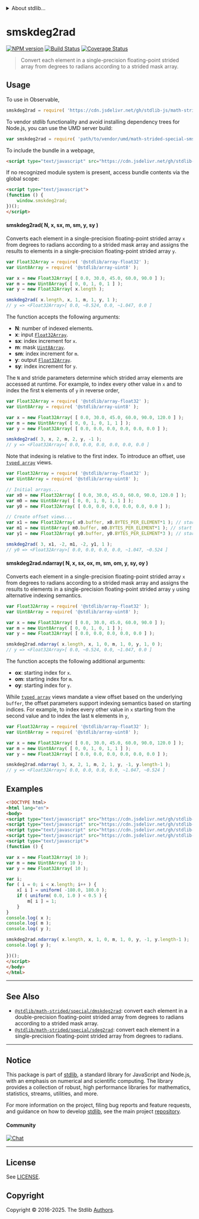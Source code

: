 <!--

@license Apache-2.0

Copyright (c) 2021 The Stdlib Authors.

Licensed under the Apache License, Version 2.0 (the "License");
you may not use this file except in compliance with the License.
You may obtain a copy of the License at

   http://www.apache.org/licenses/LICENSE-2.0

Unless required by applicable law or agreed to in writing, software
distributed under the License is distributed on an "AS IS" BASIS,
WITHOUT WARRANTIES OR CONDITIONS OF ANY KIND, either express or implied.
See the License for the specific language governing permissions and
limitations under the License.

-->


<details>
  <summary>
    About stdlib...
  </summary>
  <p>We believe in a future in which the web is a preferred environment for numerical computation. To help realize this future, we've built stdlib. stdlib is a standard library, with an emphasis on numerical and scientific computation, written in JavaScript (and C) for execution in browsers and in Node.js.</p>
  <p>The library is fully decomposable, being architected in such a way that you can swap out and mix and match APIs and functionality to cater to your exact preferences and use cases.</p>
  <p>When you use stdlib, you can be absolutely certain that you are using the most thorough, rigorous, well-written, studied, documented, tested, measured, and high-quality code out there.</p>
  <p>To join us in bringing numerical computing to the web, get started by checking us out on <a href="https://github.com/stdlib-js/stdlib">GitHub</a>, and please consider <a href="https://opencollective.com/stdlib">financially supporting stdlib</a>. We greatly appreciate your continued support!</p>
</details>

# smskdeg2rad

[![NPM version][npm-image]][npm-url] [![Build Status][test-image]][test-url] [![Coverage Status][coverage-image]][coverage-url] <!-- [![dependencies][dependencies-image]][dependencies-url] -->

> Convert each element in a single-precision floating-point strided array from degrees to radians according to a strided mask array.

<section class="intro">

</section>

<!-- /.intro -->



<section class="usage">

## Usage

To use in Observable,

```javascript
smskdeg2rad = require( 'https://cdn.jsdelivr.net/gh/stdlib-js/math-strided-special-smskdeg2rad@umd/browser.js' )
```

To vendor stdlib functionality and avoid installing dependency trees for Node.js, you can use the UMD server build:

```javascript
var smskdeg2rad = require( 'path/to/vendor/umd/math-strided-special-smskdeg2rad/index.js' )
```

To include the bundle in a webpage,

```html
<script type="text/javascript" src="https://cdn.jsdelivr.net/gh/stdlib-js/math-strided-special-smskdeg2rad@umd/browser.js"></script>
```

If no recognized module system is present, access bundle contents via the global scope:

```html
<script type="text/javascript">
(function () {
    window.smskdeg2rad;
})();
</script>
```

#### smskdeg2rad( N, x, sx, m, sm, y, sy )

Converts each element in a single-precision floating-point strided array `x` from degrees to radians according to a strided mask array and assigns the results to elements in a single-precision floating-point strided array `y`.

```javascript
var Float32Array = require( '@stdlib/array-float32' );
var Uint8Array = require( '@stdlib/array-uint8' );

var x = new Float32Array( [ 0.0, 30.0, 45.0, 60.0, 90.0 ] );
var m = new Uint8Array( [ 0, 0, 1, 0, 1 ] );
var y = new Float32Array( x.length );

smskdeg2rad( x.length, x, 1, m, 1, y, 1 );
// y => <Float32Array>[ 0.0, ~0.524, 0.0, ~1.047, 0.0 ]
```

The function accepts the following arguments:

-   **N**: number of indexed elements.
-   **x**: input [`Float32Array`][@stdlib/array/float32].
-   **sx**: index increment for `x`.
-   **m**: mask [`Uint8Array`][@stdlib/array/uint8].
-   **sm**: index increment for `m`.
-   **y**: output [`Float32Array`][@stdlib/array/float32].
-   **sy**: index increment for `y`.

The `N` and stride parameters determine which strided array elements are accessed at runtime. For example, to index every other value in `x` and to index the first `N` elements of `y` in reverse order,

```javascript
var Float32Array = require( '@stdlib/array-float32' );
var Uint8Array = require( '@stdlib/array-uint8' );

var x = new Float32Array( [ 0.0, 30.0, 45.0, 60.0, 90.0, 120.0 ] );
var m = new Uint8Array( [ 0, 0, 1, 0, 1, 1 ] );
var y = new Float32Array( [ 0.0, 0.0, 0.0, 0.0, 0.0, 0.0 ] );

smskdeg2rad( 3, x, 2, m, 2, y, -1 );
// y => <Float32Array>[ 0.0, 0.0, 0.0, 0.0, 0.0, 0.0 ]
```

Note that indexing is relative to the first index. To introduce an offset, use [`typed array`][@stdlib/array/float32] views.

```javascript
var Float32Array = require( '@stdlib/array-float32' );
var Uint8Array = require( '@stdlib/array-uint8' );

// Initial arrays...
var x0 = new Float32Array( [ 0.0, 30.0, 45.0, 60.0, 90.0, 120.0 ] );
var m0 = new Uint8Array( [ 0, 0, 1, 0, 1, 1 ] );
var y0 = new Float32Array( [ 0.0, 0.0, 0.0, 0.0, 0.0, 0.0 ] );

// Create offset views...
var x1 = new Float32Array( x0.buffer, x0.BYTES_PER_ELEMENT*1 ); // start at 2nd element
var m1 = new Uint8Array( m0.buffer, m0.BYTES_PER_ELEMENT*1 ); // start at 2nd element
var y1 = new Float32Array( y0.buffer, y0.BYTES_PER_ELEMENT*3 ); // start at 4th element

smskdeg2rad( 3, x1, -2, m1, -2, y1, 1 );
// y0 => <Float32Array>[ 0.0, 0.0, 0.0, 0.0, ~1.047, ~0.524 ]
```

#### smskdeg2rad.ndarray( N, x, sx, ox, m, sm, om, y, sy, oy )

Converts each element in a single-precision floating-point strided array `x` from degrees to radians according to a strided mask array and assigns the results to elements in a single-precision floating-point strided array `y` using alternative indexing semantics.

```javascript
var Float32Array = require( '@stdlib/array-float32' );
var Uint8Array = require( '@stdlib/array-uint8' );

var x = new Float32Array( [ 0.0, 30.0, 45.0, 60.0, 90.0 ] );
var m = new Uint8Array( [ 0, 0, 1, 0, 1 ] );
var y = new Float32Array( [ 0.0, 0.0, 0.0, 0.0, 0.0 ] );

smskdeg2rad.ndarray( x.length, x, 1, 0, m, 1, 0, y, 1, 0 );
// y => <Float32Array>[ 0.0, ~0.524, 0.0, ~1.047, 0.0 ]
```

The function accepts the following additional arguments:

-   **ox**: starting index for `x`.
-   **om**: starting index for `m`.
-   **oy**: starting index for `y`.

While [`typed array`][@stdlib/array/float32] views mandate a view offset based on the underlying `buffer`, the offset parameters support indexing semantics based on starting indices. For example, to index every other value in `x` starting from the second value and to index the last `N` elements in `y`,

```javascript
var Float32Array = require( '@stdlib/array-float32' );
var Uint8Array = require( '@stdlib/array-uint8' );

var x = new Float32Array( [ 0.0, 30.0, 45.0, 60.0, 90.0, 120.0 ] );
var m = new Uint8Array( [ 0, 0, 1, 0, 1, 1 ] );
var y = new Float32Array( [ 0.0, 0.0, 0.0, 0.0, 0.0, 0.0 ] );

smskdeg2rad.ndarray( 3, x, 2, 1, m, 2, 1, y, -1, y.length-1 );
// y => <Float32Array>[ 0.0, 0.0, 0.0, 0.0, ~1.047, ~0.524 ]
```

</section>

<!-- /.usage -->

<section class="notes">

</section>

<!-- /.notes -->

<section class="examples">

## Examples

<!-- eslint no-undef: "error" -->

```html
<!DOCTYPE html>
<html lang="en">
<body>
<script type="text/javascript" src="https://cdn.jsdelivr.net/gh/stdlib-js/random-base-uniform@umd/browser.js"></script>
<script type="text/javascript" src="https://cdn.jsdelivr.net/gh/stdlib-js/array-float32@umd/browser.js"></script>
<script type="text/javascript" src="https://cdn.jsdelivr.net/gh/stdlib-js/array-uint8@umd/browser.js"></script>
<script type="text/javascript" src="https://cdn.jsdelivr.net/gh/stdlib-js/math-strided-special-smskdeg2rad@umd/browser.js"></script>
<script type="text/javascript">
(function () {

var x = new Float32Array( 10 );
var m = new Uint8Array( 10 );
var y = new Float32Array( 10 );

var i;
for ( i = 0; i < x.length; i++ ) {
    x[ i ] = uniform( -180.0, 180.0 );
    if ( uniform( 0.0, 1.0 ) < 0.5 ) {
        m[ i ] = 1;
    }
}
console.log( x );
console.log( m );
console.log( y );

smskdeg2rad.ndarray( x.length, x, 1, 0, m, 1, 0, y, -1, y.length-1 );
console.log( y );

})();
</script>
</body>
</html>
```

</section>

<!-- /.examples -->

<!-- C interface documentation. -->



<!-- Section for related `stdlib` packages. Do not manually edit this section, as it is automatically populated. -->

<section class="related">

* * *

## See Also

-   <span class="package-name">[`@stdlib/math-strided/special/dmskdeg2rad`][@stdlib/math/strided/special/dmskdeg2rad]</span><span class="delimiter">: </span><span class="description">convert each element in a double-precision floating-point strided array from degrees to radians according to a strided mask array.</span>
-   <span class="package-name">[`@stdlib/math-strided/special/sdeg2rad`][@stdlib/math/strided/special/sdeg2rad]</span><span class="delimiter">: </span><span class="description">convert each element in a single-precision floating-point strided array from degrees to radians.</span>

</section>

<!-- /.related -->

<!-- Section for all links. Make sure to keep an empty line after the `section` element and another before the `/section` close. -->


<section class="main-repo" >

* * *

## Notice

This package is part of [stdlib][stdlib], a standard library for JavaScript and Node.js, with an emphasis on numerical and scientific computing. The library provides a collection of robust, high performance libraries for mathematics, statistics, streams, utilities, and more.

For more information on the project, filing bug reports and feature requests, and guidance on how to develop [stdlib][stdlib], see the main project [repository][stdlib].

#### Community

[![Chat][chat-image]][chat-url]

---

## License

See [LICENSE][stdlib-license].


## Copyright

Copyright &copy; 2016-2025. The Stdlib [Authors][stdlib-authors].

</section>

<!-- /.stdlib -->

<!-- Section for all links. Make sure to keep an empty line after the `section` element and another before the `/section` close. -->

<section class="links">

[npm-image]: http://img.shields.io/npm/v/@stdlib/math-strided-special-smskdeg2rad.svg
[npm-url]: https://npmjs.org/package/@stdlib/math-strided-special-smskdeg2rad

[test-image]: https://github.com/stdlib-js/math-strided-special-smskdeg2rad/actions/workflows/test.yml/badge.svg?branch=main
[test-url]: https://github.com/stdlib-js/math-strided-special-smskdeg2rad/actions/workflows/test.yml?query=branch:main

[coverage-image]: https://img.shields.io/codecov/c/github/stdlib-js/math-strided-special-smskdeg2rad/main.svg
[coverage-url]: https://codecov.io/github/stdlib-js/math-strided-special-smskdeg2rad?branch=main

<!--

[dependencies-image]: https://img.shields.io/david/stdlib-js/math-strided-special-smskdeg2rad.svg
[dependencies-url]: https://david-dm.org/stdlib-js/math-strided-special-smskdeg2rad/main

-->

[chat-image]: https://img.shields.io/gitter/room/stdlib-js/stdlib.svg
[chat-url]: https://app.gitter.im/#/room/#stdlib-js_stdlib:gitter.im

[stdlib]: https://github.com/stdlib-js/stdlib

[stdlib-authors]: https://github.com/stdlib-js/stdlib/graphs/contributors

[umd]: https://github.com/umdjs/umd
[es-module]: https://developer.mozilla.org/en-US/docs/Web/JavaScript/Guide/Modules

[deno-url]: https://github.com/stdlib-js/math-strided-special-smskdeg2rad/tree/deno
[deno-readme]: https://github.com/stdlib-js/math-strided-special-smskdeg2rad/blob/deno/README.md
[umd-url]: https://github.com/stdlib-js/math-strided-special-smskdeg2rad/tree/umd
[umd-readme]: https://github.com/stdlib-js/math-strided-special-smskdeg2rad/blob/umd/README.md
[esm-url]: https://github.com/stdlib-js/math-strided-special-smskdeg2rad/tree/esm
[esm-readme]: https://github.com/stdlib-js/math-strided-special-smskdeg2rad/blob/esm/README.md
[branches-url]: https://github.com/stdlib-js/math-strided-special-smskdeg2rad/blob/main/branches.md

[stdlib-license]: https://raw.githubusercontent.com/stdlib-js/math-strided-special-smskdeg2rad/main/LICENSE

[@stdlib/array/float32]: https://github.com/stdlib-js/array-float32/tree/umd

[@stdlib/array/uint8]: https://github.com/stdlib-js/array-uint8/tree/umd

<!-- <related-links> -->

[@stdlib/math/strided/special/dmskdeg2rad]: https://github.com/stdlib-js/math-strided-special-dmskdeg2rad/tree/umd

[@stdlib/math/strided/special/sdeg2rad]: https://github.com/stdlib-js/math-strided-special-sdeg2rad/tree/umd

<!-- </related-links> -->

</section>

<!-- /.links -->
